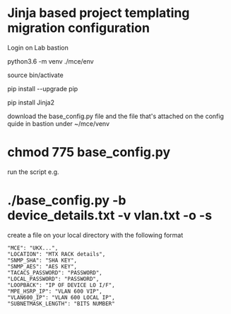 # Jinja based project templating migration configuration

Login on Lab bastion

python3.6 -m venv ./mce/env

source bin/activate

pip install --upgrade pip

pip install Jinja2

download the base_config.py file and the file that's attached on the config quide in bastion under ~/mce/venv

chmod 775 base_config.py
===
run the script e.g.

./base_config.py -b device_details.txt -v vlan.txt -o -s
===
create a file on your local directory with the following format
```
"MCE": "UKX...",
"LOCATION": "MTX RACK details",
"SNMP_SHA": "SHA KEY",
"SNMP_AES": "AES KEY",
"TACACS_PASSWORD": "PASSWORD",
"LOCAL_PASSWORD": "PASSWORD",
"LOOPBACK": "IP OF DEVICE LO I/F",
"MPE_HSRP_IP": "VLAN 600 VIP",
"VLAN600_IP": "VLAN 600 LOCAL IP",
"SUBNETMASK_LENGTH": "BITS NUMBER"
```
